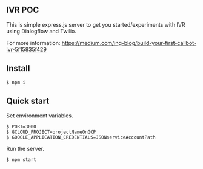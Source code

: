 ## IVR POC
This is simple express.js server to get you started/experiments with IVR using Dialogflow and Twilio.

For more information: https://medium.com/ing-blog/build-your-first-callbot-ivr-5f15835f429

## Install
```
$ npm i
```

## Quick start
Set environment variables.
```
$ PORT=3000
$ GCLOUD_PROJECT=projectNameOnGCP
$ GOOGLE_APPLICATION_CREDENTIALS=JSONserviceAccountPath
```

Run the server.
```
$ npm start
```
